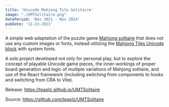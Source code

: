 ```yaml
---
title: 'Unicode Mahjong Tile Solitaire'
image: "./UMTSolitaire.png"
datePeriod: 'Nov 2021 - Nov 2024'
pubDate: '11-13-2021'
---
```


A simple web adaptation of the puzzle game [Mahjong solitaire](https://en.wikipedia.org/wiki/Mahjong_solitaire) that does not use any custom images or fonts, instead utilizing the [Mahjong Tiles Unicode block](https://en.wikipedia.org/wiki/Mahjong_Tiles_(Unicode_block)) with system fonts.

A solo project developed not only for personal play, but to explore the concept of playable Unicode game pieces, the inner-workings of proper board generation and logic of multiple variations of Mahjong solitaire, and use of the React framework (including switching from components to hooks and switching from CRA to Vite).

Release: https://teaplz.github.io/UMTSolitaire

Source: https://github.com/teaplz/UMTSolitaire
